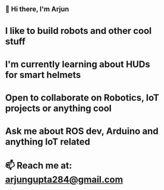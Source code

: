## 👋 Hi there, I'm Arjun 
# I like to build robots and other cool stuff
# I'm currently learning about HUDs for smart helmets
# Open to collaborate on Robotics, IoT projects or anything cool 
# Ask me about ROS dev, Arduino and anything IoT related 
# 📫 Reach me at: arjungupta284@gmail.com
